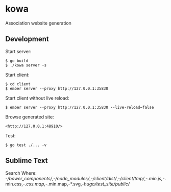 kowa
====

Association website generation


## Development

Start server:

    $ go build
    $ ./kowa server -s

Start client:

    $ cd client
    $ ember server --proxy http://127.0.0.1:35830

Start client without live reload:

    $ ember server --proxy http://127.0.0.1:35830 --live-reload=false

Browse generated site:

    <http://127.0.0.1:48910/>

Test:

    $ go test ./... -v


## Sublime Text

Search Where: -*/bower_components/*,-*/node_modules/*,-*/client/dist/*,-*/client/tmp/*,-*.min.js,-*.min.css,-*.css.map,-*.min.map,-*.svg,-*hugo/test_site/public/*
